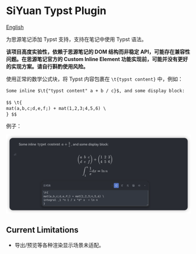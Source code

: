# SiYuan Typst Plugin

[English](./README.md)


为思源笔记添加 Typst 支持，支持在笔记中使用 Typst 语法。

**该项目高度实验性，依赖于思源笔记的 DOM 结构而非稳定 API，可能存在兼容性问题。在思源笔记官方的 Custom Inline Element 功能实现前，可能并没有更好的实现方案。请自行斟酌使用风险。**

使用正常的数学公式块，将 Typst 内容包裹在 `\t{typst content}` 中，例如：

```
Some inline $\t{"typst content" a + b / c}$, and some display block:

$$ \t{
mat(a,b,c;d,e,f;) + mat(1,2,3;4,5,6) \
} $$
```

例子：

![Showcase](./asset/typst_showcase.png)

## Current Limitations

- 导出/预览等各种渲染显示场景未适配。
